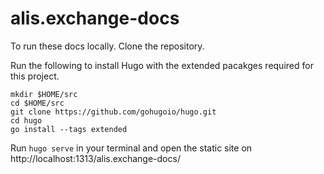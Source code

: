 # alis.exchange-docs

To run these docs locally. Clone the repository.

Run the following to install Hugo with the extended pacakges required for this project.

```
mkdir $HOME/src
cd $HOME/src
git clone https://github.com/gohugoio/hugo.git
cd hugo
go install --tags extended
```

Run `hugo serve` in your terminal and open the static site on http://localhost:1313/alis.exchange-docs/
